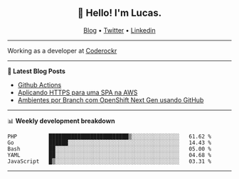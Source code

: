 <h2 align="center">👋 Hello! I'm Lucas.</h2>
<p align="center">
  <a href="https://www.lucassabreu.net.br/">Blog</a> •
  <a href="https://twitter.com/lucassabreu">Twitter</a> •
  <a href="https://www.linkedin.com/in/lucassantosabreu/">Linkedin</a>
</p>

---

Working as a developer at [Coderockr](https://github.com/Coderockr)

---

**📝 Latest Blog Posts**

<!-- BLOG-POST-LIST:START -->
- [Github Actions](https://www.lucassabreu.net.br/post/github-actions/)
- [Aplicando HTTPS para uma SPA na AWS](https://www.lucassabreu.net.br/post/aplicando-https-para-uma-spa-na-aws/)
- [Ambientes por Branch com OpenShift Next Gen usando GitHub](https://www.lucassabreu.net.br/post/ambientes-por-branch-com-openshift-next-gen-usando-github/)
<!-- BLOG-POST-LIST:END -->

---

📊 **Weekly development breakdown**
<!--START_SECTION:waka-->
```text
PHP          █████████████████████████▒░░░░░░░░░░░░░░░   61.62 % 
Go           ██████░░░░░░░░░░░░░░░░░░░░░░░░░░░░░░░░░░░   14.43 % 
Bash         ██░░░░░░░░░░░░░░░░░░░░░░░░░░░░░░░░░░░░░░░   05.00 % 
YAML         ██░░░░░░░░░░░░░░░░░░░░░░░░░░░░░░░░░░░░░░░   04.68 % 
JavaScript   █▒░░░░░░░░░░░░░░░░░░░░░░░░░░░░░░░░░░░░░░░   03.31 % 
```
<!--END_SECTION:waka-->

---
